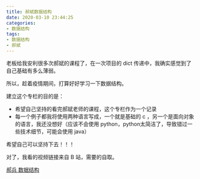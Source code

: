 ```yaml
---
title: 郝斌数据结构
date: 2020-03-10 23:44:25
categories:
- 数据结构
tags:
- 数据结构
- 郝斌
---
```

老板给我安利很多次郝斌的课程了，在一次项目的 dict 传递中，我确实感觉到了自己基础有多么薄弱。

所以，趁着疫情期间，打算好好学习一下数据结构。

<!-- more -->

建立这个专栏的目的是：

- 希望自己坚持的看完郝斌老师的课程，这个专栏作为一个记录
- 每一个例子都我将使用两种语言写成，一个就是基础的 c ，另一个是面向对象的语言，我还没想好（应该不会使用 python，python太简洁了，导致错过一些技术细节，可能会使用 java）

希望自己可以坚持下去！！！

对了，我看的视频链接来自 B 站，需要的自取。

[郝兵 数据结构](https://www.bilibili.com/video/av6159200/?spm_id_from=333.788.videocard.0)
